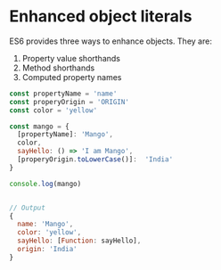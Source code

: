 # Enhanced object literals

ES6 provides three ways to enhance objects. They are:

1. Property value shorthands
2. Method shorthands
3. Computed property names


```js
const propertyName = 'name'
const properyOrigin = 'ORIGIN'
const color = 'yellow'

const mango = {
  [propertyName]: 'Mango',
  color,
  sayHello: () => 'I am Mango',
  [properyOrigin.toLowerCase()]:  'India'
}

console.log(mango)


// Output
{
  name: 'Mango',
  color: 'yellow',
  sayHello: [Function: sayHello],
  origin: 'India'
}
```